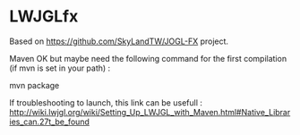 # LWJGLfx

Based on https://github.com/SkyLandTW/JOGL-FX project.


Maven OK but maybe need the following command for the first compilation (if mvn is set in your path) : 

mvn package


If troubleshooting to launch, this link can be usefull : http://wiki.lwjgl.org/wiki/Setting_Up_LWJGL_with_Maven.html#Native_Libraries_can.27t_be_found
